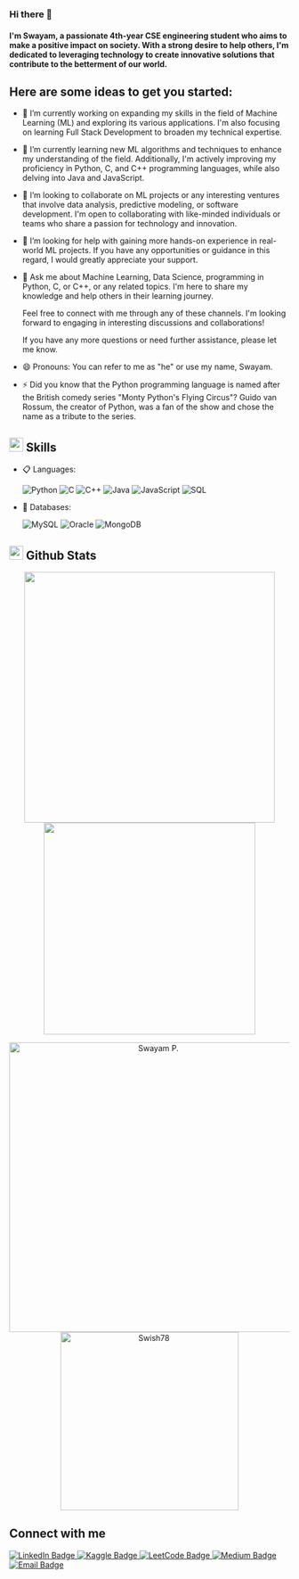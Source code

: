 ### Hi there 👋
<h4>
  I'm Swayam, a passionate 4th-year CSE engineering student who aims to make a positive impact on society. With a strong desire to help others, I'm dedicated to leveraging technology to create innovative solutions that contribute to the betterment of our world.</h4>


## Here are some ideas to get you started:

- 🔭  I’m currently working on expanding my skills in the field of Machine Learning (ML) and exploring its various applications. I'm also focusing on learning Full Stack Development to broaden my technical expertise.
- 🌱 I’m currently learning new ML algorithms and techniques to enhance my understanding of the field. Additionally, I'm actively improving my proficiency in Python, C, and C++ programming languages, while also delving into Java and JavaScript.
- 👯 I’m looking to collaborate on ML projects or any interesting ventures that involve data analysis, predictive modeling, or software development. I'm open to collaborating with like-minded individuals or teams who share a passion for technology and innovation.
- 🤔 I’m looking for help with gaining more hands-on experience in real-world ML projects. If you have any opportunities or guidance in this regard, I would greatly appreciate your support.
- 💬  Ask me about Machine Learning, Data Science, programming in Python, C, or C++, or any related topics. I'm here to share my knowledge and help others in their learning journey.


    Feel free to connect with me through any of these channels. I'm looking forward to engaging in interesting discussions and     collaborations!

    If you have any more questions or need further assistance, please let me know.
- 😄 Pronouns: You can refer to me as "he" or use my name, Swayam.
- ⚡ Did you know that the Python programming language is named after the British comedy series "Monty Python's Flying Circus"? Guido van Rossum, the creator of Python, was a fan of the show and chose the name as a tribute to the series.

## <img src="https://media2.giphy.com/media/QssGEmpkyEOhBCb7e1/giphy.gif?cid=ecf05e47a0n3gi1bfqntqmob8g9aid1oyj2wr3ds3mg700bl&rid=giphy.gif" width ="25"><b> Skills</b>

<p align="center">

- 📋 Languages: 

    ![Python](https://img.shields.io/badge/python-%2314354C.svg?style=for-the-badge&logo=python&logoColor=white)
    ![C](https://img.shields.io/badge/C-%2300599C.svg?style=for-the-badge&logo=c&logoColor=white)
    ![C++](https://img.shields.io/badge/C++-%2300599C.svg?style=for-the-badge&logo=c%2B%2B&logoColor=white)
    ![Java](https://img.shields.io/badge/java-%23ED8B00.svg?style=for-the-badge&logo=java&logoColor=white)
    ![JavaScript](https://img.shields.io/badge/javascript%20-%23323330.svg?style=for-the-badge&logo=javascript&logoColor=%23F7DF1E)
    ![SQL](https://custom-icon-badges.herokuapp.com/badge/SQL-025E8C.svg?logo=database&logoColor=white)


- 💾 Databases:

    ![MySQL](https://img.shields.io/badge/MySQL-00000F?style=for-the-badge&logo=mysql&logoColor=white)
    ![Oracle](https://img.shields.io/badge/Oracle-F80000?style=for-the-badge&logo=oracle&logoColor=white)
    ![MongoDB](https://img.shields.io/badge/MongoDB-%234ea94b.svg?style=for-the-badge&logo=mongodb&logoColor=white)


## <img src="https://media.giphy.com/media/iY8CRBdQXODJSCERIr/giphy.gif" width="25"> <b>Github Stats</b>
<p align="center">
<a href="https://github.com/Swish78/">
  <img align="center" src="https://github-readme-stats.vercel.app/api?username=Swish78&include_all_commits=true&count_private=true&show_icons=true&line_height=20&title_color=7A7ADB&icon_color=2234AE&text_color=D3D3D3&bg_color=0,000000,130F40" width="450"/>
</a>
 
<a href="https://github.com/Swish78">
  <img align="center" src="https://github-readme-streak-stats.herokuapp.com/?user=Swish78&theme=blueberry" width="380"/>
</a>
</p>

<p align="center">
    <a href="https://github.com/Swish78"><img src="https://github-profile-summary-cards.vercel.app/api/cards/profile-details?username=Swish78&theme=tokyonight&hide_border=true"  width="520" alt="Swayam P."/></a>
<a href="https://github.com/Swish78"><img src="https://github-readme-stats.vercel.app/api/top-langs?username=Swish78&show_icons=true&locale=en&layout=compact&theme=tokyonight" width="320"  alt="Swish78"/></a>
</p>

## Connect with me
<div id="badges">
  <a href="linkedin.com/in/swayam-p-9b7187224">
    <img src="https://img.shields.io/badge/LinkedIn-blue?style=for-the-badge&logo=linkedin&logoColor=white" alt="LinkedIn Badge"/>
  </a>
  <a href="kaggle.com/swish9/code">
    <img src="https://img.shields.io/badge/Kaggle-lightgrey?style=for-the-badge&logo=kaggle&logoColor=white" alt="Kaggle Badge"/>
  </a>
  <a href="leetcode.com/swish78">
    <img src="https://img.shields.io/badge/LeetCode-yellow?style=for-the-badge&logo=leetcode&logoColor=black" alt="LeetCode Badge"/>
  </a>
  <a href="medium.com/@swayampatil7918">
    <img src="https://img.shields.io/badge/Medium-black?style=for-the-badge&logo=medium&logoColor=white" alt="Medium Badge"/>
  </a>
  <a href="mailto:swayampatil7918@gmail.com">
    <img src="https://img.shields.io/badge/Email-red?style=for-the-badge&logo=email&logoColor=white" alt="Email Badge"/>
  </a>
</div>

 

